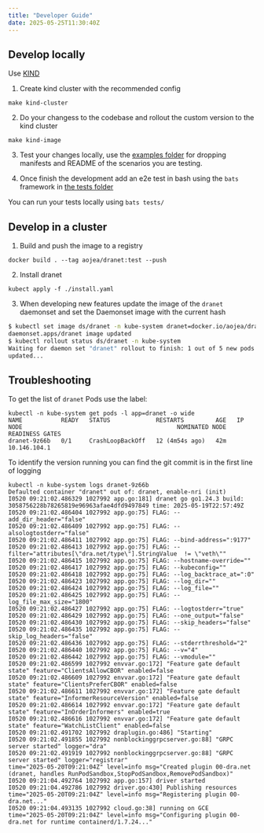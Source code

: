```yaml
---
title: "Developer Guide"
date: 2025-05-25T11:30:40Z
---
```



## Develop locally

Use [KIND](https://kind.sigs.k8s.io/)

1. Create kind cluster with the recommended config

```
make kind-cluster
```

2. Do your changess to the codebase and rollout the custom version to the kind
   cluster

```
make kind-image
```

3. Test your changes locally, use the [examples folder](./examples) for dropping manifests
and README of the scenarios you are testing.

4. Once finish the development add an e2e test in bash using the `bats`
   framework in [the tests folder](./tests)

You can run your tests locally using `bats tests/`


## Develop in a cluster


1. Build and push the image to a registry

```
docker build . --tag aojea/dranet:test --push
```

2. Install dranet

```
kubect apply -f ./install.yaml
```

3. When developing new features update the image of the `dranet` daemonset and set the Daemonset image with the current hash

```sh
$ kubectl set image ds/dranet -n kube-system dranet=docker.io/aojea/dranet:test@sha256:0e3ded3f62041a71e5589ffce92ff110be95ed772b2eb23ad5f285bb0147a425
daemonset.apps/dranet image updated
$ kubectl rollout status ds/dranet -n kube-system
Waiting for daemon set "dranet" rollout to finish: 1 out of 5 new pods have been
updated...
```



## Troubleshooting

To get the list of `dranet` Pods use the label:

```
kubectl -n kube-system get pods -l app=dranet -o wide
NAME           READY   STATUS             RESTARTS         AGE   IP              NODE                                            NOMINATED NODE   READINESS GATES
dranet-9z66b   0/1     CrashLoopBackOff   12 (4m54s ago)   42m   10.146.104.1
```

To identify the version running you can find the git commit is in the first line of logging

```
kubectl -n kube-system logs dranet-9z66b
Defaulted container "dranet" out of: dranet, enable-nri (init)
I0520 09:21:02.486329 1027992 app.go:181] dranet go go1.24.3 build: 3058756228b78265819e96963afae4dfd9497849 time: 2025-05-19T22:57:49Z
I0520 09:21:02.486404 1027992 app.go:75] FLAG: --add_dir_header="false"
I0520 09:21:02.486409 1027992 app.go:75] FLAG: --alsologtostderr="false"
I0520 09:21:02.486411 1027992 app.go:75] FLAG: --bind-address=":9177"
I0520 09:21:02.486413 1027992 app.go:75] FLAG: --filter="attributes[\"dra.net/type\"].StringValue  != \"veth\""
I0520 09:21:02.486415 1027992 app.go:75] FLAG: --hostname-override=""
I0520 09:21:02.486417 1027992 app.go:75] FLAG: --kubeconfig=""
I0520 09:21:02.486418 1027992 app.go:75] FLAG: --log_backtrace_at=":0"
I0520 09:21:02.486423 1027992 app.go:75] FLAG: --log_dir=""
I0520 09:21:02.486424 1027992 app.go:75] FLAG: --log_file=""
I0520 09:21:02.486425 1027992 app.go:75] FLAG: --log_file_max_size="1800"
I0520 09:21:02.486427 1027992 app.go:75] FLAG: --logtostderr="true"
I0520 09:21:02.486429 1027992 app.go:75] FLAG: --one_output="false"
I0520 09:21:02.486430 1027992 app.go:75] FLAG: --skip_headers="false"
I0520 09:21:02.486435 1027992 app.go:75] FLAG: --skip_log_headers="false"
I0520 09:21:02.486436 1027992 app.go:75] FLAG: --stderrthreshold="2"
I0520 09:21:02.486440 1027992 app.go:75] FLAG: --v="4"
I0520 09:21:02.486442 1027992 app.go:75] FLAG: --vmodule=""
I0520 09:21:02.486599 1027992 envvar.go:172] "Feature gate default state" feature="ClientsAllowCBOR" enabled=false
I0520 09:21:02.486609 1027992 envvar.go:172] "Feature gate default state" feature="ClientsPreferCBOR" enabled=false
I0520 09:21:02.486611 1027992 envvar.go:172] "Feature gate default state" feature="InformerResourceVersion" enabled=false
I0520 09:21:02.486614 1027992 envvar.go:172] "Feature gate default state" feature="InOrderInformers" enabled=true
I0520 09:21:02.486616 1027992 envvar.go:172] "Feature gate default state" feature="WatchListClient" enabled=false
I0520 09:21:02.491702 1027992 draplugin.go:486] "Starting"
I0520 09:21:02.491855 1027992 nonblockinggrpcserver.go:88] "GRPC server started" logger="dra"
I0520 09:21:02.491919 1027992 nonblockinggrpcserver.go:88] "GRPC server started" logger="registrar"
time="2025-05-20T09:21:04Z" level=info msg="Created plugin 00-dra.net (dranet, handles RunPodSandbox,StopPodSandbox,RemovePodSandbox)"
I0520 09:21:04.492764 1027992 app.go:157] driver started
I0520 09:21:04.492786 1027992 driver.go:430] Publishing resources
time="2025-05-20T09:21:04Z" level=info msg="Registering plugin 00-dra.net..."
I0520 09:21:04.493135 1027992 cloud.go:38] running on GCE
time="2025-05-20T09:21:04Z" level=info msg="Configuring plugin 00-dra.net for runtime containerd/1.7.24..."
```

